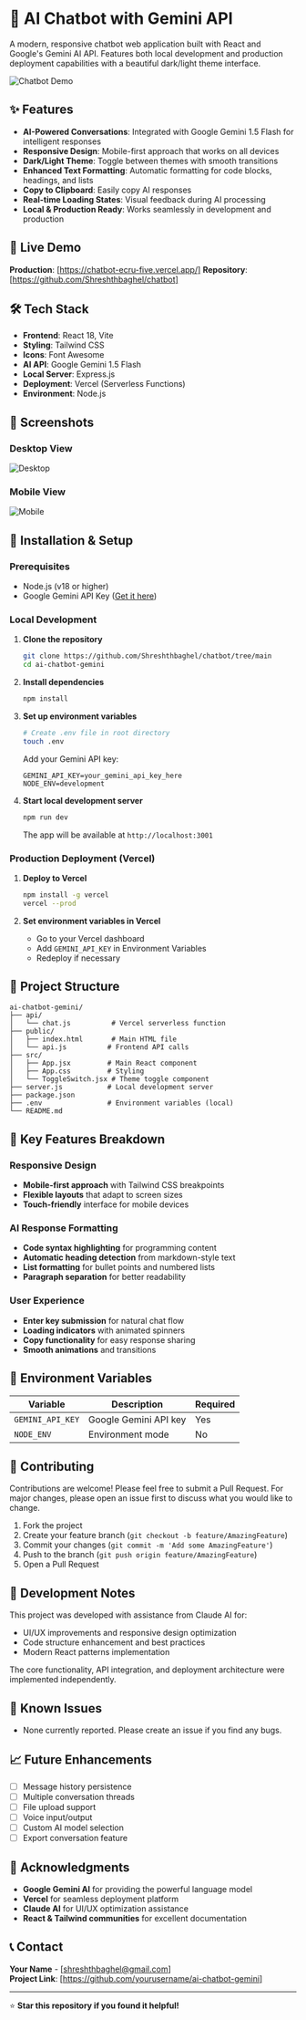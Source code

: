 # 🤖 AI Chatbot with Gemini API

A modern, responsive chatbot web application built with React and Google's Gemini AI API. Features both local development and production deployment capabilities with a beautiful dark/light theme interface.

![Chatbot Demo](./src/assets/desktop_dark.png)

## ✨ Features

- **AI-Powered Conversations**: Integrated with Google Gemini 1.5 Flash for intelligent responses
- **Responsive Design**: Mobile-first approach that works on all devices
- **Dark/Light Theme**: Toggle between themes with smooth transitions
- **Enhanced Text Formatting**: Automatic formatting for code blocks, headings, and lists
- **Copy to Clipboard**: Easily copy AI responses
- **Real-time Loading States**: Visual feedback during AI processing
- **Local & Production Ready**: Works seamlessly in development and production

## 🚀 Live Demo

**Production**: [https://chatbot-ecru-five.vercel.app/] 
**Repository**: [https://github.com/Shreshthbaghel/chatbot]

## 🛠️ Tech Stack

- **Frontend**: React 18, Vite
- **Styling**: Tailwind CSS
- **Icons**: Font Awesome
- **AI API**: Google Gemini 1.5 Flash
- **Local Server**: Express.js
- **Deployment**: Vercel (Serverless Functions)
- **Environment**: Node.js

## 📱 Screenshots

### Desktop View
![Desktop](./src/assets/desktop.png)

### Mobile View
![Mobile](./src/assets/mobile_light.jpg)

## 🔧 Installation & Setup

### Prerequisites
- Node.js (v18 or higher)
- Google Gemini API Key ([Get it here](https://makersuite.google.com/app/apikey))

### Local Development

1. **Clone the repository**
   ```bash
   git clone https://github.com/Shreshthbaghel/chatbot/tree/main
   cd ai-chatbot-gemini
   ```

2. **Install dependencies**
   ```bash
   npm install
   ```

3. **Set up environment variables**
   ```bash
   # Create .env file in root directory
   touch .env
   ```
   
   Add your Gemini API key:
   ```env
   GEMINI_API_KEY=your_gemini_api_key_here
   NODE_ENV=development
   ```

4. **Start local development server**
   ```bash
   npm run dev
   ```
   
   The app will be available at `http://localhost:3001`

### Production Deployment (Vercel)

1. **Deploy to Vercel**
   ```bash
   npm install -g vercel
   vercel --prod
   ```

2. **Set environment variables in Vercel**
   - Go to your Vercel dashboard
   - Add `GEMINI_API_KEY` in Environment Variables
   - Redeploy if necessary

## 📁 Project Structure

```
ai-chatbot-gemini/
├── api/
│   └── chat.js          # Vercel serverless function
├── public/
│   ├── index.html       # Main HTML file
│   └── api.js          # Frontend API calls
├── src/
│   ├── App.jsx         # Main React component
│   ├── App.css         # Styling
│   └── ToggleSwitch.jsx # Theme toggle component
├── server.js           # Local development server
├── package.json
├── .env                # Environment variables (local)
└── README.md
```

## 🎨 Key Features Breakdown

### Responsive Design
- **Mobile-first approach** with Tailwind CSS breakpoints
- **Flexible layouts** that adapt to screen sizes
- **Touch-friendly** interface for mobile devices

### AI Response Formatting
- **Code syntax highlighting** for programming content
- **Automatic heading detection** from markdown-style text
- **List formatting** for bullet points and numbered lists
- **Paragraph separation** for better readability

### User Experience
- **Enter key submission** for natural chat flow
- **Loading indicators** with animated spinners
- **Copy functionality** for easy response sharing
- **Smooth animations** and transitions

## 🔑 Environment Variables

| Variable | Description | Required |
|----------|-------------|----------|
| `GEMINI_API_KEY` | Google Gemini API key | Yes |
| `NODE_ENV` | Environment mode | No |

## 🤝 Contributing

Contributions are welcome! Please feel free to submit a Pull Request. For major changes, please open an issue first to discuss what you would like to change.

1. Fork the project
2. Create your feature branch (`git checkout -b feature/AmazingFeature`)
3. Commit your changes (`git commit -m 'Add some AmazingFeature'`)
4. Push to the branch (`git push origin feature/AmazingFeature`)
5. Open a Pull Request

## 📝 Development Notes

This project was developed with assistance from Claude AI for:
- UI/UX improvements and responsive design optimization
- Code structure enhancement and best practices
- Modern React patterns implementation

The core functionality, API integration, and deployment architecture were implemented independently.

## 🐛 Known Issues

- None currently reported. Please create an issue if you find any bugs.

## 📈 Future Enhancements

- [ ] Message history persistence
- [ ] Multiple conversation threads
- [ ] File upload support
- [ ] Voice input/output
- [ ] Custom AI model selection
- [ ] Export conversation feature

## 🙏 Acknowledgments

- **Google Gemini AI** for providing the powerful language model
- **Vercel** for seamless deployment platform
- **Claude AI** for UI/UX optimization assistance
- **React & Tailwind communities** for excellent documentation

## 📞 Contact

**Your Name** - [shreshthbaghel@gmail.com]  
**Project Link**: [https://github.com/yourusername/ai-chatbot-gemini]

---

⭐ **Star this repository if you found it helpful!**
